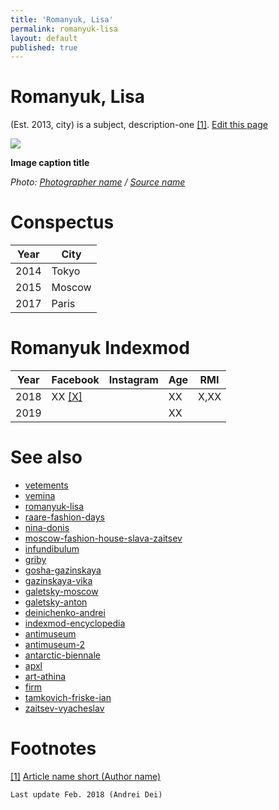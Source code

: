 ```yaml
---
title: 'Romanyuk, Lisa'
permalink: romanyuk-lisa
layout: default
published: true
---
```


# Romanyuk, Lisa

(Est. 2013, city) is a subject, description-one <span id="a1">[\[1\]](#f1)</span>. [Edit this page](http://prose.io/#indexmod/encyclopedia/edit/master/romanyuk-lisa.md)

![](/encyclopedia/images/image-name.jpg)

**Image caption title**

*Photo: [Photographer name](/photographer-name-page) / [Source name](/source-name-page)*

# Conspectus

|Year|City|
|----|-----|
|2014|Tokyo|
|2015|Moscow|
|2017|Paris|

# Romanyuk Indexmod

|Year|Facebook|Instagram|Age|RMI|
|-|-|-|-|-|
|2018|ХХ <span id="aХ">[\[Х\]](#fХ)</span>||ХХ|Х,ХХ|
|2019|||ХХ||

# See also

+ [vetements](vetements)
+ [vemina](vemina)
+ [romanyuk-lisa](romanyuk-lisa)
+ [raare-fashion-days](raare-fashion-days)
+ [nina-donis](nina-donis)
+ [moscow-fashion-house-slava-zaitsev](moscow-fashion-house-slava-zaitsev)
+ [infundibulum](infundibulum)
+ [griby](griby)
+ [gosha-gazinskaya](gosha-gazinskaya)
+ [gazinskaya-vika](gazinskaya-vika)
+ [galetsky-moscow](galetsky-moscow)
+ [galetsky-anton](galetsky-anton)
+ [deinichenko-andrei](deinichenko-andrei)
+ [indexmod-encyclopedia](indexmod-encyclopedia)
+ [antimuseum](antimuseum)
+ [antimuseum-2](antimuseum-2)
+ [antarctic-biennale](antarctic-biennale)
+ [apxl](apxl)
+ [art-athina](art-athina)
+ [firm](firm)
+ [tamkovich-friske-ian](tamkovich-friske-ian)
+ [zaitsev-vyacheslav](zaitsev-vyacheslav)

# Footnotes

[[1]](#a1) <span id="f1"></span> [Article name short (Author name)](http://example.net/article)

`Last update Feb. 2018 (Andrei Dei)`
